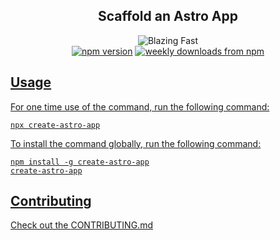 <h2 align="center">Scaffold an Astro App</h2>

<p align="center">
  <a>
     <img alt="Blazing Fast" src="https://img.shields.io/badge/speed-blazing%20%F0%9F%94%A5-brightgreen.svg?style=flat-square"></a>
  <br/>
  <a href="https://www.npmjs.com/package/create-astro-app">
    <img alt="npm version" src="https://img.shields.io/npm/v/create-astro-app.svg?style=flat-square"></a>
  <a href="https://www.npmjs.com/package/create-astro-app">
    <img alt="weekly downloads from npm" src="https://img.shields.io/npm/dw/create-astro-app.svg?style=flat-square"></a>
  <a href="#badge">
</p>

## Usage

For one time use of the command, run the following command:

```shell
npx create-astro-app
```

To install the command globally, run the following command:

```shell
npm install -g create-astro-app
create-astro-app
```

## Contributing

Check out the [CONTRIBUTING.md](CONTRIBUTING.md)
